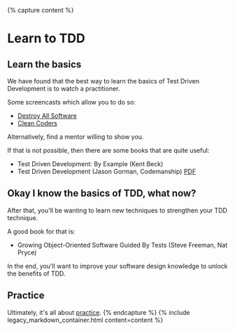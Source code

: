 {% capture content %}
# Learn to TDD

## Learn the basics

We have found that the best way to learn the basics of Test Driven Development is to watch a practitioner.

Some screencasts which allow you to do so:

* [Destroy All Software](https://www.destroyallsoftware.com/screencasts)
* [Clean Coders](https://cleancoders.com/videos)

Alternatively, find a mentor willing to show you.

If that is not possible, then there are some books that are quite useful:

* Test Driven Development: By Example (Kent Beck)
* Test Driven Development (Jason Gorman, Codemanship) [PDF](http://www.codemanship.co.uk/tdd_jasongorman_codemanship.pdf)

## Okay I know the basics of TDD, what now?

After that, you'll be wanting to learn new techniques to strengthen your TDD technique.

A good book for that is:

* Growing Object-Oriented Software Guided By Tests (Steve Freeman, Nat Pryce)

In the end, you'll want to improve your software design knowledge to unlock the benefits of TDD.

## Practice

Ultimately, it's all about [practice](./practice-tdd.md).
{% endcapture %}
{% include legacy_markdown_container.html content=content %}
